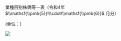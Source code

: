 業種目别株俩等一表（令和4年 $\\mathsf{\\pmb{5}}!\\cdot!\\mathsf{\\pmb{6}}$ 月分）

(单位：)

![](https://www.nta.go.jp/tmp/e6360ae8-da0f-4357-ac1c-a0a8730cd0d6/images/d72a4c163d258b17aacbcd268ddbdbf25fa88b79882c7c0b3689109c84eabb15.jpg)